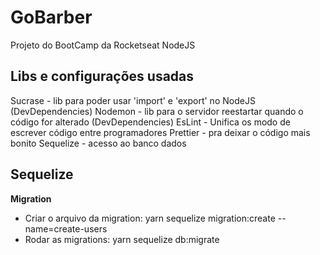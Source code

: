 # GoBarber

Projeto do BootCamp da Rocketseat NodeJS

## Libs e configurações usadas

Sucrase - lib para poder usar 'import' e 'export' no NodeJS (DevDependencies)
Nodemon - lib para o servidor reestartar quando o código for alterado (DevDependencies)
EsLint - Unifica os modo de escrever código entre programadores
Prettier - pra deixar o código mais bonito
Sequelize - acesso ao banco dados

## Sequelize

**Migration**

-   Criar o arquivo da migration: yarn sequelize migration:create --name=create-users
-   Rodar as migrations: yarn sequelize db:migrate
